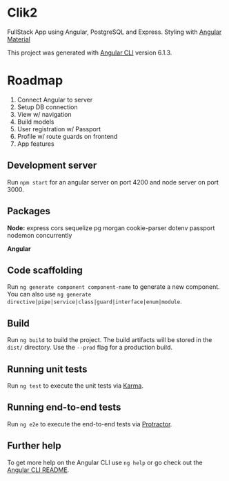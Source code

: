 # Clik2

FullStack App using Angular, PostgreSQL and Express. Styling with [Angular Material](https://material.angular.io/)

This project was generated with [Angular CLI](https://github.com/angular/angular-cli) version 6.1.3.

# Roadmap
1. Connect Angular to server
2. Setup DB connection
3. View w/ navigation
4. Build models
5. User registration w/ Passport
6. Profile w/ route guards on frontend
7. App features

## Development server
Run `npm start` for an angular server on port 4200 and node server on port 3000.

## Packages

**Node:** express cors sequelize pg morgan cookie-parser dotenv passport nodemon concurrently

**Angular**

## Code scaffolding

Run `ng generate component component-name` to generate a new component. You can also use `ng generate directive|pipe|service|class|guard|interface|enum|module`.

## Build

Run `ng build` to build the project. The build artifacts will be stored in the `dist/` directory. Use the `--prod` flag for a production build.

## Running unit tests

Run `ng test` to execute the unit tests via [Karma](https://karma-runner.github.io).

## Running end-to-end tests

Run `ng e2e` to execute the end-to-end tests via [Protractor](http://www.protractortest.org/).

## Further help

To get more help on the Angular CLI use `ng help` or go check out the [Angular CLI README](https://github.com/angular/angular-cli/blob/master/README.md).
